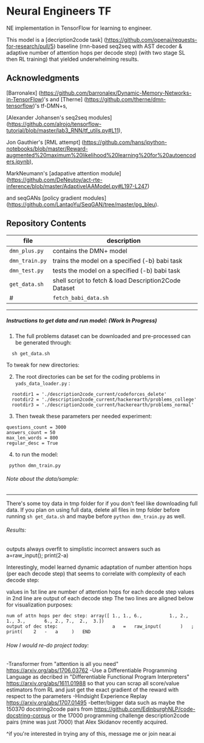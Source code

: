 # Neural Engineers TF

NE implementation in TensorFlow for learning to engineer.

This model is a [decription2code task] (https://github.com/openai/requests-for-research/pull/5) baseline (rnn-based seq2seq with AST decoder & adaptive number of attention hops per decode step) (with two stage SL then RL training) that yielded underwhelming results.

## Acknowledgments
[Barronalex] (https://github.com/barronalex/Dynamic-Memory-Networks-in-TensorFlow)'s and [Therne] (https://github.com/therne/dmn-tensorflow)'s tf-DMN+s,

[Alexander Johansen's seq2seq modules] (https://github.com/alrojo/tensorflow-tutorial/blob/master/lab3_RNN/tf_utils.py#L11),

Jon Gauthier's [RML attempt] (https://github.com/hans/ipython-notebooks/blob/master/Reward-augmented%20maximum%20likelihood%20learning%20for%20autoencoders.ipynb),

MarkNeumann's [adapative attention module] (https://github.com/DeNeutoy/act-rte-inference/blob/master/AdaptiveIAAModel.py#L197-L247)

and seqGANs [policy gradient modules] (https://github.com/LantaoYu/SeqGAN/tree/master/pg_bleu).


## Repository Contents
| file | description |
| --- | --- |
| `dmn_plus.py` | contains the DMN+ model |
| `dmn_train.py` | trains the model on a specified (-b) babi task|
| `dmn_test.py` | tests the model on a specified (-b) babi task |
| `get_data.sh` | shell script to fetch & load Description2Code Dataset |
#| `fetch_babi_data.sh` | shell script to fetch bAbI tasks (has some useful fetch scripts in it) |


-----

##### Instructions to get data and run model: (Work In Progress)


1. The full problems dataset can be downloaded and pre-processed can be generated through:

```
  sh get_data.sh
```

To tweak for new directories:

2. The root directories can be set for the coding problems in `yads_data_loader.py` :

```
  rootdir1 = './description2code_current/codeforces_delete'
  rootdir2 = './description2code_current/hackerearth/problems_college'
  rootdir3 = './description2code_current/hackerearth/problems_normal'
```

3. Then tweak these parameters per needed experiment:

```
questions_count = 3000
answers_count = 50
max_len_words = 800
regular_desc = True
```
4. to run the model:

```
 python dmn_train.py
```

###### Note about the data/sample:
----

There's some toy data in tmp folder for if you don't feel like downloading full data.
If you plan on using full data, delete all files in tmp folder before running `sh get_data.sh` and maybe before `python dmn_train.py` as well.


###### Results:
outputs always overfit to simplistic incorrect answers such as 
a=raw_input(); print(2-a)

Interestingly, model learned dynamic adaptation of number attention hops (per each decode step) that seems to correlate with complexity of each decode step:

values in 1st line are number of attention hops for each decode step
values in 2nd line are output of each decode step
The two lines are aligned below for visualization purposes:
```
num of attn hops per dec step: array([ 1., 1., 6.,          1., 2., 1., 3.,       6., 2., 7.,  2.,  3.])
output of dec step:                    a   =   raw_input(       )   ;   print(    2   -   a     )   END
```


###### How I would re-do project today:
-Transformer from "attention is all you need" https://arxiv.org/abs/1706.03762
-Use a Differentiable Programming Language as decribed in "Differentiable Functional Program Interpreters" https://arxiv.org/abs/1611.01988 so that you can scrap all score/value estimators from RL and just get the exact gradient of the reward with respect to the parameters
-Hindsight Experience Replay https://arxiv.org/abs/1707.01495
-better/bigger data such as maybe the 150370 docstring2code pairs from https://github.com/EdinburghNLP/code-docstring-corpus or the 17000 programming challenge description2code pairs (mine was just 7000) that Alex Skidanov recently acquired.

^if you're interested in trying any of this, message me or join near.ai




